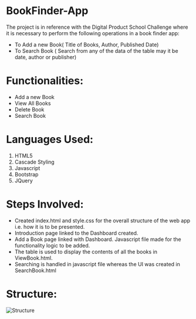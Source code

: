 # BookFinder-App
The project is in reference with the Digital Product School Challenge where it is necessary to perform the following operations in a book finder app:
 - To Add a new Book( Title of Books, Author, Published Date)
 - To Search Book ( Search from any of the data of the table may it be date, author or publisher)

# Functionalities:
* Add a new Book
* View All Books
* Delete Book
* Search Book

# Languages Used:
 1. HTML5
 2. Cascade Styling
 3. Javascript
 4. Bootstrap
 5. JQuery

# Steps Involved:
- Created index.html and style.css for the overall structure of the web app i.e. how it is to be presented.
- Introduction page linked to the Dashboard created.
- Add a Book page linked with Dashboard. Javascript file made for the functionality logic to be added.
- The table is used to display the contents of all the books in ViewBook.html.
- Searching is handled in javascript file whereas the UI was created in SearchBook.html

# Structure:
![Structure]()
